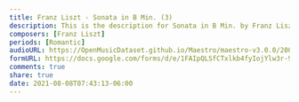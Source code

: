 ```yaml
---
title: Franz Liszt - Sonata in B Min. (3)
description: This is the description for Sonata in B Min. by Franz Liszt
composers: [Franz Liszt]
periods: [Romantic]
audioURL: https://OpenMusicDataset.github.io/Maestro/maestro-v3.0.0/2006/MIDI-Unprocessed_24_R1_2006_01-05_ORIG_MID--AUDIO_24_R1_2006_05_Track05_wav.midi
formURL: https://docs.google.com/forms/d/e/1FAIpQLSfCTxlkb4fyIojYlw3r-9wt80ha7mMWI0A_y_rlMwub2mBkBA/viewform
comments: true
share: true
date: 2021-08-08T07:43:13-06:00
---
```

